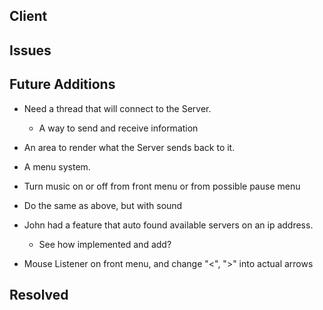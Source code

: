 ## Client ##

## Issues ##

## Future Additions ##
* Need a thread that will connect to the Server.
    - A way to send and receive information
* An area to render what the Server sends back to it.
* A menu system.
* Turn music on or off from front menu or from possible pause menu
* Do the same as above, but with sound

* John had a feature that auto found available servers on an ip address.
    * See how implemented and add?

* Mouse Listener on front menu, and change "<", ">" into actual arrows

## Resolved ##